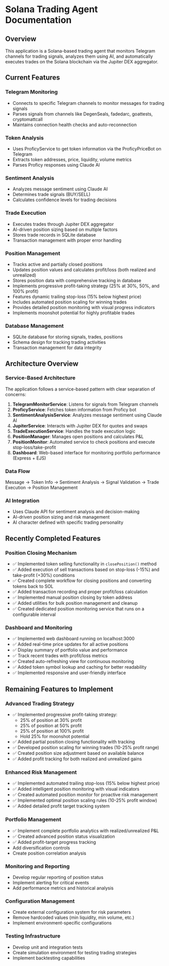 # Solana Trading Agent Documentation

## Overview

This application is a Solana-based trading agent that monitors Telegram channels for trading signals, analyzes them using AI, and automatically executes trades on the Solana blockchain via the Jupiter DEX aggregator.

## Current Features

### Telegram Monitoring

- Connects to specific Telegram channels to monitor messages for trading signals
- Parses signals from channels like DegenSeals, fadedarc, goattests, cryptomattcall
- Maintains connection health checks and auto-reconnection

### Token Analysis

- Uses ProficyService to get token information via the ProficyPriceBot on Telegram
- Extracts token addresses, price, liquidity, volume metrics
- Parses Proficy responses using Claude AI

### Sentiment Analysis

- Analyzes message sentiment using Claude AI
- Determines trade signals (BUY/SELL)
- Calculates confidence levels for trading decisions

### Trade Execution

- Executes trades through Jupiter DEX aggregator
- AI-driven position sizing based on multiple factors
- Stores trade records in SQLite database
- Transaction management with proper error handling

### Position Management

- Tracks active and partially closed positions
- Updates position values and calculates profit/loss (both realized and unrealized)
- Stores position data with comprehensive tracking in database
- Implements progressive profit-taking strategy (25% at 30%, 50%, and 100% profit)
- Features dynamic trailing stop-loss (15% below highest price)
- Includes automated position scaling for winning trades
- Provides detailed position monitoring with visual progress indicators
- Implements moonshot potential for highly profitable trades

### Database Management

- SQLite database for storing signals, trades, positions
- Schema design for tracking trading activities
- Transaction management for data integrity

## Architecture Overview

### Service-Based Architecture

The application follows a service-based pattern with clear separation of concerns:

1. **TelegramMonitorService**: Listens for signals from Telegram channels
2. **ProficyService**: Fetches token information from Proficy bot
3. **SentimentAnalysisService**: Analyzes message sentiment using Claude AI
4. **JupiterService**: Interacts with Jupiter DEX for quotes and swaps
5. **TradeExecutionService**: Handles the trade execution logic
6. **PositionManager**: Manages open positions and calculates P&L
7. **PositionMonitor**: Automated service to check positions and execute stop-loss/take-profit
8. **Dashboard**: Web-based interface for monitoring portfolio performance (Express + EJS)

### Data Flow

Message → Token Info → Sentiment Analysis → Signal Validation → Trade Execution → Position Management

### AI Integration

- Uses Claude API for sentiment analysis and decision-making
- AI-driven position sizing and risk management
- AI character defined with specific trading personality

## Recently Completed Features

### Position Closing Mechanism

- ✅ Implemented token selling functionality in `closePosition()` method
- ✅ Added execution of sell transactions based on stop-loss (-15%) and take-profit (+30%) conditions
- ✅ Created complete workflow for closing positions and converting tokens back to SOL
- ✅ Added transaction recording and proper profit/loss calculation
- ✅ Implemented manual position closing by token address
- ✅ Added utilities for bulk position management and cleanup
- ✅ Created dedicated position monitoring service that runs on a configurable interval

### Dashboard and Monitoring

- ✅ Implemented web dashboard running on localhost:3000
- ✅ Added real-time price updates for all active positions
- ✅ Display summary of portfolio value and performance
- ✅ Track recent trades with profit/loss metrics
- ✅ Created auto-refreshing view for continuous monitoring
- ✅ Added token symbol lookup and caching for better readability
- ✅ Implemented responsive and user-friendly interface

## Remaining Features to Implement

### Advanced Trading Strategy

- ✅ Implemented progressive profit-taking strategy:
  - 25% of position at 30% profit
  - 25% of position at 50% profit 
  - 25% of position at 100% profit
  - Hold 25% for moonshot potential
- ✅ Added partial position closing functionality with tracking
- ✅ Developed position scaling for winning trades (10-25% profit range)
- ✅ Created position size adjustment based on available balance
- ✅ Added profit tracking for both realized and unrealized gains

### Enhanced Risk Management

- ✅ Implemented automated trailing stop-loss (15% below highest price)
- ✅ Added intelligent position monitoring with visual indicators
- ✅ Created automated position monitor for proactive risk management
- ✅ Implemented optimal position scaling rules (10-25% profit window)
- ✅ Added detailed profit target tracking system

### Portfolio Management

- ✅ Implement complete portfolio analytics with realized/unrealized P&L
- ✅ Created advanced position status visualization
- ✅ Added profit-target progress tracking
- Add diversification controls
- Create position correlation analysis

### Monitoring and Reporting

- Develop regular reporting of position status
- Implement alerting for critical events
- Add performance metrics and historical analysis

### Configuration Management

- Create external configuration system for risk parameters
- Remove hardcoded values (min liquidity, min volume, etc.)
- Implement environment-specific configurations

### Testing Infrastructure

- Develop unit and integration tests
- Create simulation environment for testing trading strategies
- Implement backtesting capabilities
